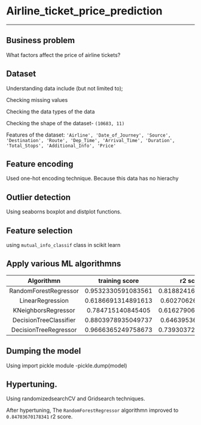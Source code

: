 # Airline_ticket_price_prediction

---
## Business problem 
What factors affect the price of airline tickets?

## Dataset
  Understanding data include (but not limited to);
  
  Checking missing values
  
  Checking the data types of the data
  
  Checking the shape of the dataset-  `(10683, 11)` 
  
  Features of the dataset: `'Airline', 'Date_of_Journey', 'Source', 'Destination', 'Route',
       'Dep_Time', 'Arrival_Time', 'Duration', 'Total_Stops',
       'Additional_Info', 'Price'`
   

## Feature encoding
Used one-hot encoding technique. Because this data has no hierachy 

## Outlier detection
Using seaborns boxplot and distplot functions.

## Feature selection
using `mutual_info_classif` class in scikit learn 

## Apply various ML algorithmns
|Algorithmn|training score|r2 score|MSE|MAE|RMSE|
|:--------:|:------------:|:------:|:-:|:-:|:--:|
|RandomForestRegressor|0.9532330591083561|0.8188241648606751|3271201.7583914325|1129.4493479721677|1808.6463884329166|
|LinearRegression|0.6186691314891613|0.602706267686143|7173296.343541427|1929.3244532095798| 2678.3010180973733|
|KNeighborsRegressor|0.784715140845405|0.6162790635344825|6928234.116499766|1732.4331305568555|2632.1538930122924|
|DecisionTreeClassifier|0.8803978935049737|0.646395364855782|6384472.318671034|1407.3724847917642|2526.751336928712|
|DecisionTreeRegressor|0.9666365249758673|0.7393037225262551|4706974.97059923|1246.5433473717046|2169.5563994971944|

## Dumping the model
Using import pickle module -pickle.dump(model)

## Hypertuning.
Using randomizedsearchCV and Gridsearch techniques.

After hypertuning, The `RandomForestRegressor` algorithmn improved to `0.84703670178341` r2 score.

       

